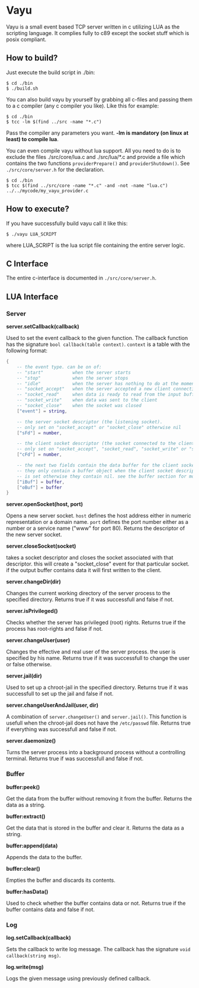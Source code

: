 # Vayu

Vayu is a small event based TCP server written in c utilizing LUA as the scripting language. It complies fully to c89 except the socket stuff which is posix compliant.

## How to build?

Just execute the build script in ./bin:

```
$ cd ./bin
$ ./build.sh
```

You can also build vayu by yourself by grabbing all c-files and passing them to a c compiler (any c compiler you like). Like this for example:

```
$ cd ./bin
$ tcc -lm $(find ../src -name "*.c")
```

Pass the compiler any parameters you want. **-lm is mandatory (on linux at least) to compile lua**.

You can even compile vayu without lua support. All you need to do is to exclude the files ./src/core/lua.c and ./src/lua/*.c and provide a file which contains the two functions `providerPrepare()` and `providerShutdown()`. See `./src/core/server.h` for the declaration.

```
$ cd ./bin
$ tcc $(find ../src/core -name "*.c" -and -not -name "lua.c") ../../mycode/my_vayu_provider.c
```

## How to execute?

If you have successfully build vayu call it like this:

```
$ ./vayu LUA_SCRIPT
```

where LUA_SCRIPT is the lua script file containing the entire server logic.

## C Interface

The entire c-interface is documented in `./src/core/server.h`.

## LUA Interface

### Server

**server.setCallback(callback)**

Used to set the event callback to the given function. The callback function has the signature `bool callback(table context)`. `context` is a table with the following format:

```lua
{
    -- the event type. can be on of:
    -- "start"           when the server starts
    -- "stop"            when the server stops
    -- "idle"            when the server has nothing to do at the moment
    -- "socket_accept"   when the server accepted a new client connection
    -- "socket_read"     when data is ready to read from the input buffer
    -- "socket_write"    when data was sent to the client
    -- "socket_close"    when the socket was closed
    ["event"] = string,

    -- the server socket descriptor (the listening socket).
    -- only set on "socket_accept" or "socket_close" otherwise nil
    ["sFd"] = number,

    -- the client socket descriptor (the socket connected to the client)
    -- only set on "socket_accept", "socket_read", "socket_write" or "socket_close" otherwise nil
    ["cFd"] = number,

    -- the next two fields contain the data buffer for the client socket.
    -- they only contain a buffer object when the client socket descriptor
    -- is set otherwise they contain nil. see the buffer section for more details.
    ["iBuf"] = buffer,
    ["oBuf"] = buffer
}
```

**server.openSocket(host, port)**

Opens a new server socket. `host` defines the host address either in numeric representation or a domain name. `port` defines the port number either as a number or a service name ("www" for port 80). Returns the descriptor of the new server socket.

**server.closeSocket(socket)**

takes a socket descriptor and closes the socket associated with that descriptor. this will create a "socket_close" event for that particular socket. if the output buffer contains data it will first written to the client.

**server.changeDir(dir)**

Changes the current working directory of the server process to the specified directory. Returns true if it was successfull and false if not.

**server.isPrivileged()**

Checks whether the server has privileged (root) rights. Returns true if the process has root-rights and false if not.

**server.changeUser(user)**

Changes the effective and real user of the server process. the user is specified by his name. Returns true if it was successfull to change the user or false otherwise.

**server.jail(dir)**

Used to set up a chroot-jail in the specified directory. Returns true if it was successfull to set up the jail and false if not.

**server.changeUserAndJail(user, dir)**

A combination of `server.changeUser()` and `server.jail()`. This function is usefull when the chroot-jail does not have the `/etc/passwd` file. Returns true if everything was successfull and false if not.

**server.daemonize()**

Turns the server process into a background process without a controlling terminal. Returns true if was successfull and false if not.

### Buffer

**buffer:peek()**

Get the data from the buffer without removing it from the buffer. Returns the data as a string.

**buffer:extract()**

Get the data that is stored in the buffer and clear it. Returns the data as a string.

**buffer:append(data)**

Appends the data to the buffer.

**buffer:clear()**

Empties the buffer and discards its contents.

**buffer:hasData()**

Used to check whether the buffer contains data or not. Returns true if the buffer contains data and false if not.

### Log

**log.setCallback(callback)**

Sets the callback to write log message. The callback has the signature `void callback(string msg)`.

**log.write(msg)**

Logs the given message using previously defined callback.
